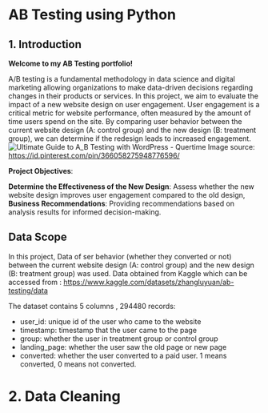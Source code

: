 # AB Testing using Python
## 1. Introduction
**Welcome to my AB Testing portfolio!**

A/B testing is a fundamental methodology in data science and digital marketing allowing organizations to make data-driven decisions regarding changes in their products or services. In this project, we aim to evaluate the impact of a new website design on user engagement. User engagement is a critical metric for website performance, often measured by the amount of time users spend on the site. By comparing user behavior between the current website design (A: control group) and the new design (B: treatment group), we can determine if the redesign leads to increased engagement.
![Ultimate Guide to A_B Testing with WordPress - Quertime](https://github.com/taufikhidyt/AB_Testing/assets/165252685/7e6c68ea-9659-43b5-b09b-20ea92327c9f)
Image source: https://id.pinterest.com/pin/366058275948776596/

**Project Objectives**:

**Determine the Effectiveness of the New Design**: Assess whether the new website design improves user engagement compared to the old design, 
**Business Recommendations**: Providing recommendations based on analysis results for informed decision-making.

## Data Scope
In this project, Data of ser behavior (whether they converted or not) between the current website design (A: control group) and the new design (B: treatment group) was used. 
Data obtained from Kaggle which can be accessed from : https://www.kaggle.com/datasets/zhangluyuan/ab-testing/data

The dataset contains 5 columns , 294480 records:
- user_id: unique id of the user who came to the website
- timestamp: timestamp that the user came to the page
- group: whether the user in treatment group or control group
- landing_page: whether the user saw the old page or new page
- converted: whether the user converted to a paid user. 1 means converted, 0 means not converted.

# 2. Data Cleaning

